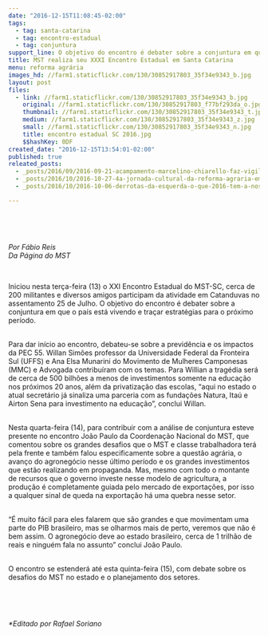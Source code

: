 ```yaml
---
date: "2016-12-15T11:08:45-02:00"
tags:
  - tag: santa-catarina
  - tag: encontro-estadual
  - tag: conjuntura
support_line: O objetivo do encontro é debater sobre a conjuntura em que o país está vivendo e traçar estratégias para o próximo período.
title: MST realiza seu XXXI Encontro Estadual em Santa Catarina
menu: reforma agrária
images_hd: //farm1.staticflickr.com/130/30852917803_35f34e9343_b.jpg
layout: post
files:
  - link: //farm1.staticflickr.com/130/30852917803_35f34e9343_b.jpg
    original: //farm1.staticflickr.com/130/30852917803_f77bf293da_o.jpg
    thumbnail: //farm1.staticflickr.com/130/30852917803_35f34e9343_t.jpg
    medium: //farm1.staticflickr.com/130/30852917803_35f34e9343_z.jpg
    small: //farm1.staticflickr.com/130/30852917803_35f34e9343_n.jpg
    title: encontro estadual SC 2016.jpg
    $$hashKey: 0DF
created_date: "2016-12-15T13:54:01-02:00"
published: true
releated_posts:
  - _posts/2016/09/2016-09-21-acampamento-marcelino-chiarello-faz-vigilia-no-foro-de-xanxere-sc.md
  - _posts/2016/10/2016-10-27-4a-jornada-cultural-da-reforma-agraria-em-chapeco-lanca-o-cd-terra-e-arte.md
  - _posts/2016/10/2016-10-06-derrotas-da-esquerda-o-que-2016-tem-a-nos-ensinar.md

---
```

<p>&nbsp;</p>

<p>&nbsp;</p>

<p><em>Por F&aacute;bio Reis<br />
Da P&aacute;gina do MST</em></p>

<p>&nbsp;</p>

<p>Iniciou nesta ter&ccedil;a-feira (13) o XXI Encontro Estadual do MST-SC, cerca de 200 militantes e diversos amigos participam da atividade em Catanduvas no assentamento 25 de Julho. O objetivo do encontro &eacute; debater sobre a conjuntura em que o pa&iacute;s est&aacute; vivendo e tra&ccedil;ar estrat&eacute;gias para o pr&oacute;ximo per&iacute;odo.</p>

<p><br />
Para dar in&iacute;cio ao encontro, debateu-se sobre a previd&ecirc;ncia e os impactos da PEC 55. Willan Sim&otilde;es professor da Universidade Federal da Fronteira Sul (UFFS) e Ana Elsa Munarini do Movimento de Mulheres Camponesas (MMC) e Advogada contribu&iacute;ram com os temas. Para Willian a trag&eacute;dia ser&aacute; de cerca de 500 bilh&otilde;es a menos de investimentos somente na educa&ccedil;&atilde;o nos pr&oacute;ximos 20 anos, al&eacute;m da privatiza&ccedil;&atilde;o das escolas, &ldquo;aqui no estado o atual secret&aacute;rio j&aacute; sinaliza uma parceria com as funda&ccedil;&otilde;es Natura, Ita&uacute; e Airton Sena para investimento na educa&ccedil;&atilde;o&rdquo;, conclui Willan.</p>

<p><br />
Nesta quarta-feira (14), para contribuir com a an&aacute;lise de conjuntura esteve presente no encontro Jo&atilde;o Paulo da Coordena&ccedil;&atilde;o Nacional do MST, que comentou sobre os grandes desafios que o MST e classe trabalhadora ter&aacute; pela frente e tamb&eacute;m falou especificamente sobre a quest&atilde;o agr&aacute;ria, o avan&ccedil;o do agroneg&oacute;cio nesse &uacute;ltimo per&iacute;odo e os grandes investimentos que est&atilde;o realizando em propaganda. Mas, mesmo com todo o montante de recursos que o governo investe nesse modelo de agricultura, a produ&ccedil;&atilde;o &eacute; completamente guiada pelo mercado de exporta&ccedil;&otilde;es, por isso a qualquer sinal de queda na exporta&ccedil;&atilde;o h&aacute; uma quebra nesse setor.</p>

<p><br />
&ldquo;&Eacute; muito f&aacute;cil para eles falarem que s&atilde;o grandes e que movimentam uma parte do PIB brasileiro, mas se olharmos mais de perto, veremos que n&atilde;o &eacute; bem assim. O agroneg&oacute;cio deve ao estado brasileiro, cerca de 1 trilh&atilde;o de reais e ningu&eacute;m fala no assunto&rdquo; conclui Jo&atilde;o Paulo.</p>

<p><br />
O encontro se estender&aacute; at&eacute; esta quinta-feira (15), com debate sobre os desafios do MST no estado e o planejamento dos setores.</p>

<p>&nbsp;</p>

<p>&nbsp;</p>

<p><em>*Editado por Rafael Soriano</em></p>

